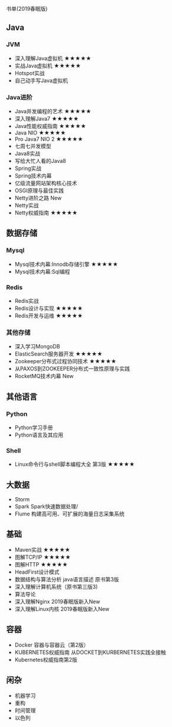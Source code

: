 书单(2019春眠版)

## Java

### JVM 
 - 深入理解Java虚拟机 ★★★★★
 - 实战Java虚拟机 ★★★★★
 - Hotspot实战
 - 自己动手写Java虚拟机
 

### Java进阶
 - Java并发编程的艺术 ★★★★★
 - 深入理解Java7 ★★★★★
 - Java性能权威指南 ★★★★★
 - Java NIO ★★★★★
 - Pro Java7 NIO 2 ★★★★★
 - 七周七并发模型
 - Java8实战
 - 写给大忙人看的Java8
 - Spring实战
 - Spring技术内幕
 - 亿级流量网站架构核心技术
 - OSGI原理与最佳实践
 - Netty进阶之路 New
 - Netty实战 
 - Netty权威指南 ★★★★★
 
## 数据存储

### Mysql
 - Mysql技术内幕:Innodb存储引擎 ★★★★★
 - Mysql技术内幕:Sql编程
 
### Redis
 - Redis实战
 - Redis设计与实现 ★★★★★
 - Redis开发与运维 ★★★★★
 
### 其他存储
 - 深入学习MongoDB
 - ElasticSearch服务器开发 ★★★★★
 - Zookeeper分布式过程协同技术 ★★★★★
 - 从PAXOS到ZOOKEEPER分布式一致性原理与实践
 - RocketMQ技术内幕 New
 
## 其他语言

### Python
 - Python学习手册
 - Python语言及其应用
 
### Shell
 - Linux命令行与shell脚本编程大全 第3版 ★★★★★
 
## 大数据

 - Storm
 - Spark Spark快速数据处理/
 - Flume 构建高可用、可扩展的海量日志采集系统

## 基础
 - Maven实战 ★★★★★
 - 图解TCP/IP ★★★★★
 - 图解HTTP ★★★★★
 - HeadFirst设计模式
 - 数据结构与算法分析 java语言描述 原书第3版 
 - 深入理解计算机系统（原书第三版3)
 - 算法导论
 - 深入理解Nginx 2019春眠版新入New
 - 深入理解Linux内核 2019春眠版新入New

## 容器
 - Docker 容器与容器云（第2版）
 - KUBERNETES权威指南  从DOCKET到KURBERNETES实践全接触
 - Kubernetes权威指南第2版
 
## 闲杂
 - 机器学习
 - 重构
 - 时间管理
 - 以色列
 